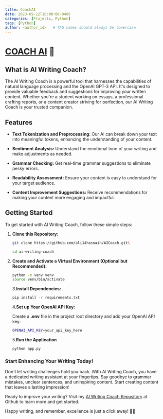 ```yaml
---
title: CoachAI
date: 2023-09-22T10:00:00-0400
categories: [Projects, Python]
tags: [Python]
author: <author_id>   # TAG names should always be lowercase
---
```


# [COACH AI](https://github.com/ali14hasnain/AICoach) 🚀


## What is AI Writing Coach?

The AI Writing Coach is a powerful tool that harnesses the capabilities of natural language processing and the OpenAI GPT-3 API. It's designed to provide valuable feedback and suggestions for improving your written content. Whether you're a student working on essays, a professional crafting reports, or a content creator striving for perfection, our AI Writing Coach is your trusted companion.

## Features

- **Text Tokenization and Preprocessing:** Our AI can break down your text into meaningful tokens, enhancing the understanding of your content.

- **Sentiment Analysis:** Understand the emotional tone of your writing and make adjustments as needed.

- **Grammar Checking:** Get real-time grammar suggestions to eliminate pesky errors.

- **Readability Assessment:** Ensure your content is easy to understand for your target audience.

- **Content Improvement Suggestions:** Receive recommendations for making your content more engaging and impactful.

## Getting Started

To get started with AI Writing Coach, follow these simple steps:

1. **Clone this Repository:**
   ```bash
   git clone https://github.com/ali14hasnain/AICoach.git\

   cd ai-writing-coach
   ```
2. **Create and Activate a Virtual Environment (Optional but Recommended):**
   ```bash
   python -m venv venv
   source venv/bin/activate
   ```
    3.**Install Dependencies:**
     ```bash
    pip install -r requirements.txt
     ```
    4.**Set up Your OpenAI API Key:**

    Create a **.env** file in the project root directory and add your OpenAI API key:
    ```bash
    OPENAI_API_KEY=your_api_key_here
     ```

    5.**Run the Application**
     ```bash
     python app.py
     ```






### Start Enhancing Your Writing Today!
Don't let writing challenges hold you back. With AI Writing Coach, you have a dedicated writing assistant at your fingertips. Say goodbye to grammar mistakes, unclear sentences, and uninspiring content. Start creating content that leaves a lasting impression!

Ready to improve your writing? Visit my [AI Writing Coach Repository](https://github.com/ali14hasnain/AICoach) at Github to learn more and get started.

Happy writing, and remember, excellence is just a click away! 📝✨
